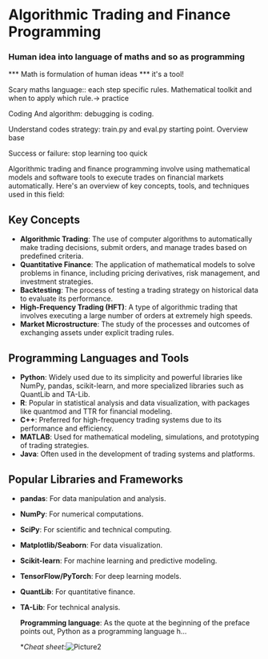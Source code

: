 # Algorithmic Trading and Finance Programming

### Human idea into language of maths and so as programming

*** Math is formulation of human ideas *** it's a tool!

Scary maths language:: each step specific rules. Mathematical toolkit and when to apply which rule.->  practice

Coding And algorithm: debugging is coding. 

Understand codes strategy: train.py and eval.py starting point.  Overview base 

Success or failure: stop learning too quick 


Algorithmic trading and finance programming involve using mathematical models and software tools to execute trades on financial markets automatically. Here's an overview of key concepts, tools, and techniques used in this field:

## Key Concepts

- **Algorithmic Trading**: The use of computer algorithms to automatically make trading decisions, submit orders, and manage trades based on predefined criteria.
- **Quantitative Finance**: The application of mathematical models to solve problems in finance, including pricing derivatives, risk management, and investment strategies.
- **Backtesting**: The process of testing a trading strategy on historical data to evaluate its performance.
- **High-Frequency Trading (HFT)**: A type of algorithmic trading that involves executing a large number of orders at extremely high speeds.
- **Market Microstructure**: The study of the processes and outcomes of exchanging assets under explicit trading rules.

## Programming Languages and Tools

- **Python**: Widely used due to its simplicity and powerful libraries like NumPy, pandas, scikit-learn, and more specialized libraries such as QuantLib and TA-Lib.
- **R**: Popular in statistical analysis and data visualization, with packages like quantmod and TTR for financial modeling.
- **C++**: Preferred for high-frequency trading systems due to its performance and efficiency.
- **MATLAB**: Used for mathematical modeling, simulations, and prototyping of trading strategies.
- **Java**: Often used in the development of trading systems and platforms.

## Popular Libraries and Frameworks

- **pandas**: For data manipulation and analysis.
- **NumPy**: For numerical computations.
- **SciPy**: For scientific and technical computing.
- **Matplotlib/Seaborn**: For data visualization.
- **Scikit-learn**: For machine learning and predictive modeling.
- **TensorFlow/PyTorch**: For deep learning models.
- **QuantLib**: For quantitative finance.
- **TA-Lib**: For technical analysis.


   
   **Programming language**:
   As the quote at the beginning of the preface points out, Python as a programming language h...


    **Cheat sheet*:![Picture2](https://github.com/simonrenauld/14-Finance-Programming/assets/79364202/ce1a2523-68b9-4a84-96bc-1f7ad6579acc)


